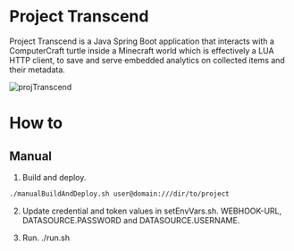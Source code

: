 # Project Transcend
Project Transcend is a Java Spring Boot application that interacts with a ComputerCraft turtle inside a Minecraft world which is effectively a LUA HTTP client, to save and serve embedded analytics on collected items and their metadata.

![projTranscend](https://github.com/all-sins/projectTranscend/assets/62400484/d7fae4fb-d29d-44d0-8d35-1df05d596fe9)

# How to
## Manual
1. Build and deploy.
```bash
./manualBuildAndDeploy.sh user@domain:///dir/to/project
```

2. Update credential and token values in setEnvVars.sh.
WEBHOOK-URL, DATASOURCE.PASSWORD and DATASOURCE.USERNAME.

2. Run.
./run.sh
